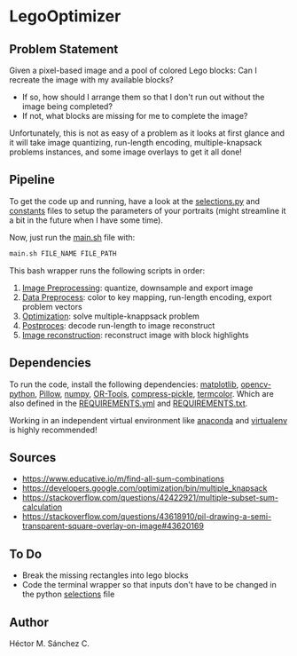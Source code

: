 # LegoOptimizer


## Problem Statement

Given a pixel-based image and a pool of colored Lego blocks: Can I recreate the image with my available blocks?
  * If so, how should I arrange them so that I don't run out without the image being completed?
  * If not, what blocks are missing for me to complete the image?

Unfortunately, this is not as easy of a problem as it looks at first glance and it will take image quantizing, run-length encoding, multiple-knapsack problems instances, and some image overlays to get it all done!


## Pipeline

To get the code up and running, have a look at the [selections.py](./selections.py) and [constants](./constants.py) files to setup the parameters of your portraits (might streamline it a bit in the future when I have some time).

Now, just run the [main.sh](./main.sh) file with:

``` bash
main.sh FILE_NAME FILE_PATH
```


This bash wrapper runs the following scripts in order:

1. [Image Preprocessing](./pimage.py): quantize, downsample and export image
2. [Data Preprocess](./preprocess.py): color to key mapping, run-length encoding, export problem vectors
3. [Optimization](./optimizer.py): solve multiple-knappsack problem
4. [Postproces](./decoder.py): decode run-length to image reconstruct
5. [Image reconstruction](./reconstruct.py): reconstruct image with block highlights


## Dependencies

To run the code, install the following dependencies: [matplotlib](https://matplotlib.org/), [opencv-python](https://pypi.org/project/opencv-python/), [Pillow](https://pillow.readthedocs.io/en/stable/), [numpy](https://numpy.org/), [OR-Tools](https://developers.google.com/optimization/install), [compress-pickle](https://pypi.org/project/compress-pickle/), [termcolor](https://pypi.org/project/termcolor2/). Which are also defined in the [REQUIREMENTS.yml](./REQUIREMENTS.yml) and [REQUIREMENTS.txt](./REQUIREMENTS.txt). 

Working in an independent virtual environment like [anaconda](https://www.anaconda.com/) and [virtualenv](https://virtualenv.pypa.io/en/latest/) is highly recommended!


## Sources

* https://www.educative.io/m/find-all-sum-combinations
* https://developers.google.com/optimization/bin/multiple_knapsack
* https://stackoverflow.com/questions/42422921/multiple-subset-sum-calculation
* https://stackoverflow.com/questions/43618910/pil-drawing-a-semi-transparent-square-overlay-on-image#43620169

## To Do

* Break the missing rectangles into lego blocks
* Code the terminal wrapper so that inputs don't have to be changed in the python [selections](./selections.py) file

## Author

Héctor M. Sánchez C.
